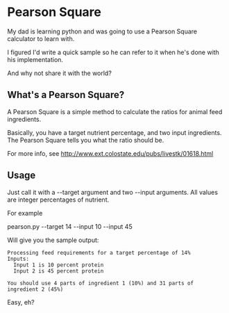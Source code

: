Pearson Square
===

My dad is learning python and was going to use a Pearson Square calculator to learn with.

I figured I'd write a quick sample so he can refer to it when he's done with his implementation.

And why not share it with the world?

What's a Pearson Square?
---

A Pearson Square is a simple method to calculate the ratios for animal feed ingredients.

Basically, you have a target nutrient percentage, and two input ingredients.  The Pearson Square tells you
what the ratio should be.

For more info, see http://www.ext.colostate.edu/pubs/livestk/01618.html

Usage
---

Just call it with a --target argument and two --input arguments.  All values are integer percentages of nutrient.

For example

   pearson.py --target 14 --input 10 --input 45

Will give you the sample output:

~~~
Processing feed requirements for a target percentage of 14%
Inputs:
  Input 1 is 10 percent protein
  Input 2 is 45 percent protein
   
You should use 4 parts of ingredient 1 (10%) and 31 parts of ingredient 2 (45%)
~~~

Easy, eh?
